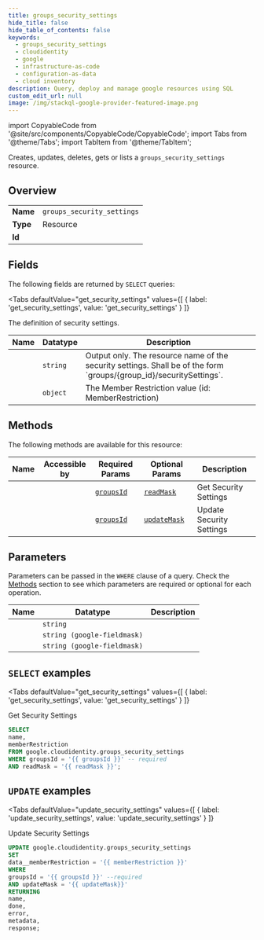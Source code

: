 ```yaml
--- 
title: groups_security_settings
hide_title: false
hide_table_of_contents: false
keywords:
  - groups_security_settings
  - cloudidentity
  - google
  - infrastructure-as-code
  - configuration-as-data
  - cloud inventory
description: Query, deploy and manage google resources using SQL
custom_edit_url: null
image: /img/stackql-google-provider-featured-image.png
---
```


import CopyableCode from '@site/src/components/CopyableCode/CopyableCode';
import Tabs from '@theme/Tabs';
import TabItem from '@theme/TabItem';

Creates, updates, deletes, gets or lists a <code>groups_security_settings</code> resource.

## Overview
<table><tbody>
<tr><td><b>Name</b></td><td><code>groups_security_settings</code></td></tr>
<tr><td><b>Type</b></td><td>Resource</td></tr>
<tr><td><b>Id</b></td><td><CopyableCode code="google.cloudidentity.groups_security_settings" /></td></tr>
</tbody></table>

## Fields

The following fields are returned by `SELECT` queries:

<Tabs
    defaultValue="get_security_settings"
    values={[
        { label: 'get_security_settings', value: 'get_security_settings' }
    ]}
>
<TabItem value="get_security_settings">

The definition of security settings.

<table>
<thead>
    <tr>
    <th>Name</th>
    <th>Datatype</th>
    <th>Description</th>
    </tr>
</thead>
<tbody>
<tr>
    <td><CopyableCode code="name" /></td>
    <td><code>string</code></td>
    <td>Output only. The resource name of the security settings. Shall be of the form `groups/&#123;group_id&#125;/securitySettings`.</td>
</tr>
<tr>
    <td><CopyableCode code="memberRestriction" /></td>
    <td><code>object</code></td>
    <td>The Member Restriction value (id: MemberRestriction)</td>
</tr>
</tbody>
</table>
</TabItem>
</Tabs>

## Methods

The following methods are available for this resource:

<table>
<thead>
    <tr>
    <th>Name</th>
    <th>Accessible by</th>
    <th>Required Params</th>
    <th>Optional Params</th>
    <th>Description</th>
    </tr>
</thead>
<tbody>
<tr>
    <td><a href="#get_security_settings"><CopyableCode code="get_security_settings" /></a></td>
    <td><CopyableCode code="select" /></td>
    <td><a href="#parameter-groupsId"><code>groupsId</code></a></td>
    <td><a href="#parameter-readMask"><code>readMask</code></a></td>
    <td>Get Security Settings</td>
</tr>
<tr>
    <td><a href="#update_security_settings"><CopyableCode code="update_security_settings" /></a></td>
    <td><CopyableCode code="update" /></td>
    <td><a href="#parameter-groupsId"><code>groupsId</code></a></td>
    <td><a href="#parameter-updateMask"><code>updateMask</code></a></td>
    <td>Update Security Settings</td>
</tr>
</tbody>
</table>

## Parameters

Parameters can be passed in the `WHERE` clause of a query. Check the [Methods](#methods) section to see which parameters are required or optional for each operation.

<table>
<thead>
    <tr>
    <th>Name</th>
    <th>Datatype</th>
    <th>Description</th>
    </tr>
</thead>
<tbody>
<tr id="parameter-groupsId">
    <td><CopyableCode code="groupsId" /></td>
    <td><code>string</code></td>
    <td></td>
</tr>
<tr id="parameter-readMask">
    <td><CopyableCode code="readMask" /></td>
    <td><code>string (google-fieldmask)</code></td>
    <td></td>
</tr>
<tr id="parameter-updateMask">
    <td><CopyableCode code="updateMask" /></td>
    <td><code>string (google-fieldmask)</code></td>
    <td></td>
</tr>
</tbody>
</table>

## `SELECT` examples

<Tabs
    defaultValue="get_security_settings"
    values={[
        { label: 'get_security_settings', value: 'get_security_settings' }
    ]}
>
<TabItem value="get_security_settings">

Get Security Settings

```sql
SELECT
name,
memberRestriction
FROM google.cloudidentity.groups_security_settings
WHERE groupsId = '{{ groupsId }}' -- required
AND readMask = '{{ readMask }}';
```
</TabItem>
</Tabs>


## `UPDATE` examples

<Tabs
    defaultValue="update_security_settings"
    values={[
        { label: 'update_security_settings', value: 'update_security_settings' }
    ]}
>
<TabItem value="update_security_settings">

Update Security Settings

```sql
UPDATE google.cloudidentity.groups_security_settings
SET 
data__memberRestriction = '{{ memberRestriction }}'
WHERE 
groupsId = '{{ groupsId }}' --required
AND updateMask = '{{ updateMask}}'
RETURNING
name,
done,
error,
metadata,
response;
```
</TabItem>
</Tabs>
